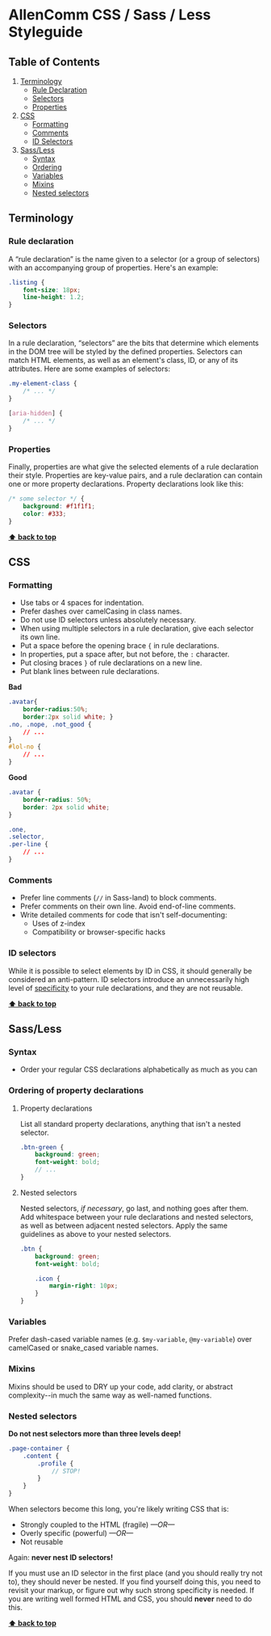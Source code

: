 # AllenComm CSS / Sass / Less Styleguide

## Table of Contents

1. [Terminology](#terminology)
    - [Rule Declaration](#rule-declaration)
    - [Selectors](#selectors)
    - [Properties](#properties)
1. [CSS](#css)
    - [Formatting](#formatting)
    - [Comments](#comments)
    - [ID Selectors](#id-selectors)
1. [Sass/Less](#sassless)
    - [Syntax](#syntax)
    - [Ordering](#ordering-of-property-declarations)
    - [Variables](#variables)
    - [Mixins](#mixins)
    - [Nested selectors](#nested-selectors)

## Terminology

### Rule declaration

A “rule declaration” is the name given to a selector (or a group of selectors) with an accompanying group of properties. Here's an example:

```css
.listing {
    font-size: 18px;
    line-height: 1.2;
}
```

### Selectors

In a rule declaration, “selectors” are the bits that determine which elements in the DOM tree will be styled by the defined properties. Selectors can match HTML elements, as well as an element's class, ID, or any of its attributes. Here are some examples of selectors:

```css
.my-element-class {
    /* ... */
}

[aria-hidden] {
    /* ... */
}
```

### Properties

Finally, properties are what give the selected elements of a rule declaration their style. Properties are key-value pairs, and a rule declaration can contain one or more property declarations. Property declarations look like this:

```css
/* some selector */ {
    background: #f1f1f1;
    color: #333;
}
```

**[⬆ back to top](#table-of-contents)**

## CSS

### Formatting

* Use tabs or 4 spaces for indentation.
* Prefer dashes over camelCasing in class names.
* Do not use ID selectors unless absolutely necessary.
* When using multiple selectors in a rule declaration, give each selector its own line.
* Put a space before the opening brace `{` in rule declarations.
* In properties, put a space after, but not before, the `:` character.
* Put closing braces `}` of rule declarations on a new line.
* Put blank lines between rule declarations.

**Bad**

```css
.avatar{
    border-radius:50%;
    border:2px solid white; }
.no, .nope, .not_good {
    // ...
}
#lol-no {
    // ...
}
```

**Good**

```css
.avatar {
    border-radius: 50%;
    border: 2px solid white;
}

.one,
.selector,
.per-line {
    // ...
}
```

### Comments

* Prefer line comments (`//` in Sass-land) to block comments.
* Prefer comments on their own line. Avoid end-of-line comments.
* Write detailed comments for code that isn't self-documenting:
  - Uses of z-index
  - Compatibility or browser-specific hacks

### ID selectors

While it is possible to select elements by ID in CSS, it should generally be considered an anti-pattern. ID selectors introduce an unnecessarily high level of [specificity](https://developer.mozilla.org/en-US/docs/Web/CSS/Specificity) to your rule declarations, and they are not reusable.

**[⬆ back to top](#table-of-contents)**

## Sass/Less

### Syntax

* Order your regular CSS declarations alphabetically as much as you can

### Ordering of property declarations

1. Property declarations

    List all standard property declarations, anything that isn't a nested selector.

    ```scss
    .btn-green {
        background: green;
        font-weight: bold;
        // ...
    }
    ```

2. Nested selectors

    Nested selectors, _if necessary_, go last, and nothing goes after them. Add whitespace between your rule declarations and nested selectors, as well as between adjacent nested selectors. Apply the same guidelines as above to your nested selectors.

    ```scss
    .btn {
        background: green;
        font-weight: bold;

        .icon {
            margin-right: 10px;
        }
    }
    ```

### Variables

Prefer dash-cased variable names (e.g. `$my-variable`, `@my-variable`) over camelCased or snake_cased variable names. 

### Mixins

Mixins should be used to DRY up your code, add clarity, or abstract complexity--in much the same way as well-named functions. 

### Nested selectors

**Do not nest selectors more than three levels deep!**

```scss
.page-container {
    .content {
        .profile {
            // STOP!
        }
    }
}
```

When selectors become this long, you're likely writing CSS that is:

* Strongly coupled to the HTML (fragile) *—OR—*
* Overly specific (powerful) *—OR—*
* Not reusable


Again: **never nest ID selectors!**

If you must use an ID selector in the first place (and you should really try not to), they should never be nested. If you find yourself doing this, you need to revisit your markup, or figure out why such strong specificity is needed. If you are writing well formed HTML and CSS, you should **never** need to do this.

**[⬆ back to top](#table-of-contents)**
